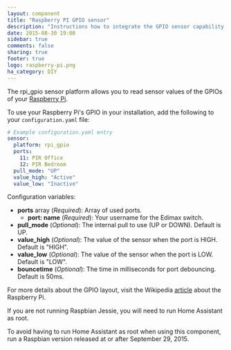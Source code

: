 ```yaml
---
layout: component
title: "Raspberry PI GPIO sensor"
description: "Instructions how to integrate the GPIO sensor capability of a Raspberry PI into Home Assistant."
date: 2015-08-30 19:00
sidebar: true
comments: false
sharing: true
footer: true
logo: raspberry-pi.png
ha_category: DIY
---
```



The rpi_gpio sensor platform allows you to read sensor values of the GPIOs of your [Raspberry Pi](https://www.raspberrypi.org/).

To use your Raspberry Pi's GPIO in your installation, add the following to your `configuration.yaml` file:

```yaml
# Example configuration.yaml entry
sensor:
  platform: rpi_gpio
  ports:
    11: PIR Office
    12: PIR Bedroom
  pull_mode: "UP"
  value_high: "Active"
  value_low: "Inactive"
```

Configuration variables:

- **ports** array (*Required*): Array of used ports.
  - **port: name** (*Required*): Your username for the Edimax switch.
- **pull_mode** (*Optional*): The internal pull to use (UP or DOWN). Default is UP.
- **value_high** (*Optional*): The value of the sensor when the port is HIGH. Default is "HIGH".
- **value_low** (*Optional*): The value of the sensor when the port is LOW. Default is "LOW".
- **bouncetime** (*Optional*): The time in milliseconds for port debouncing. Default is 50ms.

For more details about the GPIO layout, visit the Wikipedia [article](https://en.wikipedia.org/wiki/Raspberry_Pi#GPIO_connector) about the Raspberry Pi.

<p class='note warning'>
If you are not running Raspbian Jessie, you will need to run Home Assistant as root.
</p>

<p class='note warning'>
To avoid having to run Home Assistant as root when using this component, run a Raspbian version released at or after September 29, 2015.
</p>

